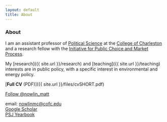 ```yaml
---
layout: default
title: About 
---
```


### About
I am an assistant professor of [Political Science](http://polisci.cofc.edu/) at the [College of Charleston](http://cofc.edu/) and a research fellow with the [Initiative for Public Choice and Market Process](http://sb.cofc.edu/centers/publicchoice/).

My [research]({{ site.url }}/research) and [teaching]({{ site.url }}/teaching) interests are in public policy, with a specific interest in environmental and energy policy.

[__Full CV__ (PDF)]({{ site.url }}/files/cvSHORT.pdf)

<a href="https://twitter.com/nowlin_matt" class="twitter-follow-button" data-show-count="false">Follow @nowlin_matt</a>
<script>!function(d,s,id){var js,fjs=d.getElementsByTagName(s)[0],p=/^http:/.test(d.location)?'http':'https';if(!d.getElementById(id)){js=d.createElement(s);js.id=id;js.src=p+'://platform.twitter.com/widgets.js';fjs.parentNode.insertBefore(js,fjs);}}(document, 'script', 'twitter-wjs');</script>

email: [nowlinmc@cofc.edu](mailto:nowlinmc@cofc.edu)  
[Google Scholar](https://scholar.google.com/citations?user=xu7Y7_QAAAAJ&hl=en)  
[PSJ Yearbook](http://psjyearbook.com/person/details/c0cf853b52c029b27f7abc42f837b46086b7)

